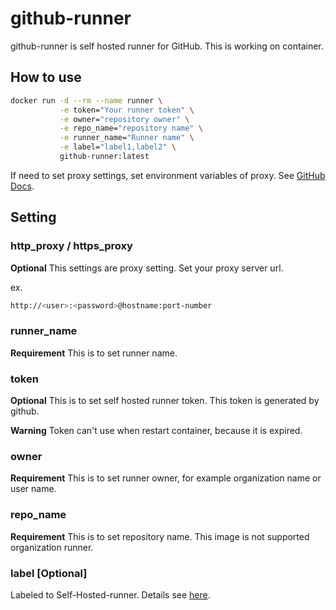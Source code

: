 # github-runner

github-runner is self hosted runner for GitHub. This is working on container.

## How to use

```bash
docker run -d --rm --name runner \
           -e token="Your runner token" \
           -e owner="repository owner" \
           -e repo_name="repository name" \
           -e runner_name="Runner name" \
           -e label="label1,label2" \
           github-runner:latest
```

If need to set proxy settings, set environment variables of proxy. See [GitHub Docs](https://docs.github.com/ja/actions/hosting-your-own-runners/using-a-proxy-server-with-self-hosted-runners).

## Setting

### http_proxy / https_proxy

**Optional** This settings are proxy setting.
Set your proxy server url.

ex.

```bash
http://<user>:<password>@hostname:port-number
```

### runner_name

**Requirement** This is to set runner name.

### token

**Optional** This is to set self hosted runner token.
This token is generated by github.

**Warning** Token can't use when restart container, because it is expired.

### owner

**Requirement** This is to set runner owner, for example organization name or user name.

### repo_name

**Requirement** This is to set repository name. This image is not supported organization runner.

### label [Optional]

Labeled to Self-Hosted-runner. Details see [here](https://docs.github.com/en/actions/hosting-your-own-runners/using-labels-with-self-hosted-runners).
